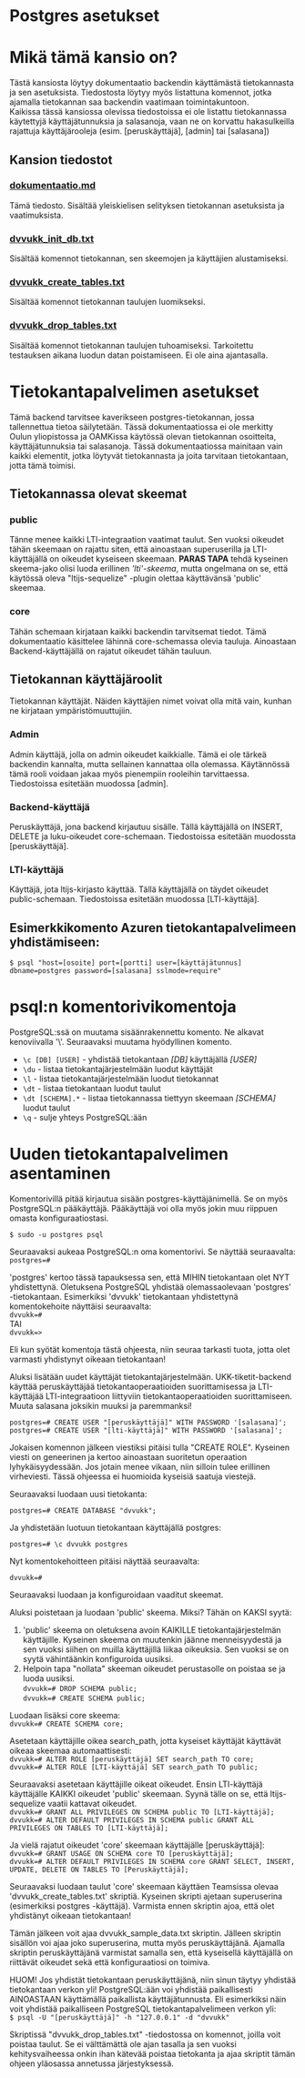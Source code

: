 # Postgres asetukset

# Mikä tämä kansio on?
Tästä kansiosta löytyy dokumentaatio backendin käyttämästä tietokannasta ja sen asetuksista. Tiedostosta löytyy myös listattuna komennot, jotka ajamalla tietokannan saa backendin vaatimaan toimintakuntoon.\
Kaikissa tässä kansiossa olevissa tiedostoissa ei ole listattu tietokannassa käytettyjä käyttäjätunnuksia ja salasanoja, vaan ne on korvattu hakasulkeilla rajattuja käyttäjärooleja (esim. [peruskäyttäjä], [admin] tai [salasana])
## Kansion tiedostot
### [dokumentaatio.md](dokumentaatio.md)
Tämä tiedosto. Sisältää yleiskielisen selityksen tietokannan asetuksista ja vaatimuksista.
### [dvvukk_init_db.txt](dvvukk_init_db.txt)
Sisältää komennot tietokannan, sen skeemojen ja käyttäjien alustamiseksi.
### [dvvukk_create_tables.txt](dvvukk_create_tables.txt)
Sisältää komennot tietokannan taulujen luomikseksi.
### [dvvukk_drop_tables.txt](dvvukk_drop_tables.txt)
Sisältää komennot tietokannan taulujen tuhoamiseksi. Tarkoitettu testauksen aikana luodun datan poistamiseen. Ei ole aina ajantasalla.


# Tietokantapalvelimen asetukset

Tämä backend tarvitsee kaverikseen postgres-tietokannan, jossa tallennettua tietoa säilytetään. Tässä dokumentaatiossa ei ole merkitty Oulun yliopistossa ja OAMKissa käytössä olevan tietokannan osoitteita, käyttäjätunnuksia tai salasanoja. Tässä dokumentaatiossa mainitaan vain kaikki elementit, jotka löytyvät tietokannasta ja joita tarvitaan tietokantaan, jotta tämä toimisi.

## Tietokannassa olevat skeemat
### **public**
Tänne menee kaikki LTI-integraation vaatimat taulut. Sen vuoksi oikeudet tähän skeemaan on rajattu siten, että ainoastaan superuserilla ja LTI-käyttäjällä on oikeudet kyseiseen skeemaan. **PARAS TAPA** tehdä kyseinen skeema-jako olisi luoda erillinen *'lti'-skeema*, mutta ongelmana on se, että käytössä oleva "ltijs-sequelize" -plugin olettaa käyttävänsä 'public' skeemaa.
### **core**
Tähän schemaan kirjataan kaikki backendin tarvitsemat tiedot. Tämä dokumentaatio käsittelee lähinnä core-schemassa olevia tauluja. Ainoastaan Backend-käyttäjällä on rajatut oikeudet tähän tauluun.


## Tietokannan käyttäjäroolit
Tietokannan käyttäjät. Näiden käyttäjien nimet voivat olla mitä vain, kunhan ne kirjataan ympäristömuuttujiin.
### **Admin**
Admin käyttäjä, jolla on admin oikeudet kaikkialle. Tämä ei ole tärkeä backendin kannalta, mutta sellainen kannattaa olla olemassa. Käytännössä tämä rooli voidaan jakaa myös pienempiin rooleihin tarvittaessa. Tiedostoissa esitetään muodossa [admin].
### **Backend-käyttäjä**
Peruskäyttäjä, jona backend kirjautuu sisälle. Tällä käyttäjällä on INSERT, DELETE ja luku-oikeudet core-schemaan. Tiedostoissa esitetään muodossta [peruskäyttäjä].
### **LTI-käyttäjä**
Käyttäjä, jota ltijs-kirjasto käyttää. Tällä käyttäjällä on täydet oikeudet public-schemaan. Tiedostoissa esitetään muodossa [LTI-käyttäjä].


## Esimerkkikomento Azuren tietokantapalvelimeen yhdistämiseen:
```$ psql "host=[osoite] port=[portti] user=[käyttäjätunnus] dbname=postgres password=[salasana] sslmode=require"```



# psql:n komentorivikomentoja

PostgreSQL:ssä on muutama sisäänrakennettu komento. Ne alkavat kenoviivalla '\\'. Seuraavaksi muutama hyödyllinen komento.
- ```\c [DB] [USER]``` - yhdistää tietokantaan *[DB]* käyttäjällä *[USER]*
- ```\du``` - listaa tietokantajärjestelmään luodut käyttäjät
- ```\l``` - listaa tietokantajärjestelmään luodut tietokannat
- ```\dt``` - listaa tietokantaan luodut taulut
- ```\dt [SCHEMA].*``` - listaa tietokannassa tiettyyn skeemaan *[SCHEMA]* luodut taulut
- ```\q``` - sulje yhteys PostgreSQL:ään



# Uuden tietokantapalvelimen asentaminen

Komentorivillä pitää kirjautua sisään postgres-käyttäjänimellä. Se on myös PostgreSQL:n pääkäyttäjä. Pääkäyttäjä voi olla myös jokin muu riippuen omasta konfiguraatiostasi.

```$ sudo -u postgres psql```

Seuraavaksi aukeaa PostgreSQL:n oma komentorivi. Se näyttää seuraavalta:
```postgres=#```

'postgres' kertoo tässä tapauksessa sen, että MIHIN tietokantaan olet NYT yhdistettynä. Oletuksena PostgreSQL yhdistää olemassaolevaan 'postgres' -tietokantaan. Esimerkiksi 'dvvukk' tietokantaan yhdistettynä komentokehoite näyttäisi seuraavalta:\
```dvvukk=#```\
TAI\
```dvvukk=>```

Eli kun syötät komentoja tästä ohjeesta, niin seuraa tarkasti tuota, jotta olet varmasti yhdistynyt oikeaan tietokantaan!

Aluksi lisätään uudet käyttäjät tietokantajärjestelmään. UKK-tiketit-backend käyttää peruskäyttäjää tietokantaoperaatioiden suorittamisessa ja LTI-käyttäjää LTI-integraatioon liittyviin tietokantaoperaatioiden suorittamiseen. Muuta salasana joksikin muuksi ja paremmanksi!

```postgres=# CREATE USER "[peruskäyttäjä]" WITH PASSWORD '[salasana]';```\
```postgres=# CREATE USER "[lti-käyttäjä]" WITH PASSWORD '[salasana]';```

Jokaisen komennon jälkeen viestiksi pitäisi tulla "CREATE ROLE". Kyseinen viesti on geneerinen ja kertoo ainoastaan suoritetun operaation lyhykäisyydessään. Jos jotain menee vikaan, niin silloin tulee erillinen virheviesti. Tässä ohjeessa ei huomioida kyseisiä saatuja viestejä.

Seuraavaksi luodaan uusi tietokanta:

```postgres=# CREATE DATABASE "dvvukk";```

Ja yhdistetään luotuun tietokantaan käyttäjällä postgres:

```postgres=# \c dvvukk postgres```

Nyt komentokehoitteen pitäisi näyttää seuraavalta:

```dvvukk=#```

Seuraavaksi luodaan ja konfiguroidaan vaaditut skeemat.

Aluksi poistetaan ja luodaan 'public' skeema. Miksi? Tähän on KAKSI syytä:
1) 'public' skeema on oletuksena avoin KAIKILLE tietokantajärjestelmän käyttäjille. Kyseinen skeema on muutenkin jäänne menneisyydestä ja sen vuoksi siihen on muilla käyttäjillä liikaa oikeuksia. Sen vuoksi se on syytä vähintäänkin konfiguroida uusiksi.
2) Helpoin tapa "nollata" skeeman oikeudet perustasolle on poistaa se ja luoda uusiksi.\
```dvvukk=# DROP SCHEMA public;```\
```dvvukk=# CREATE SCHEMA public;```

Luodaan lisäksi core skeema:\
```dvvukk=# CREATE SCHEMA core;```

Asetetaan käyttäjille oikea search_path, jotta kyseiset käyttäjät käyttävät oikeaa skeemaa automaattisesti:\
```dvvukk=# ALTER ROLE [peruskäyttäjä] SET search_path TO core;```\
```dvvukk=# ALTER ROLE [LTI-käyttäjä] SET search_path TO public;```

Seuraavaksi asetetaan käyttäjille oikeat oikeudet. Ensin LTI-käyttäjä käyttäjälle KAIKKI oikeudet 'public' skeemaan. Syynä tälle on se, että ltijs-sequelize vaatii kattavat oikeudet.\
```dvvukk=# GRANT ALL PRIVILEGES ON SCHEMA public TO [LTI-käyttäjä];```\
```dvvukk=# ALTER DEFAULT PRIVILEGES IN SCHEMA public GRANT ALL PRIVILEGES ON TABLES TO [LTI-käyttäjä];```

Ja vielä rajatut oikeudet 'core' skeemaan käyttäjälle [peruskäyttäjä]:\
```dvvukk=# GRANT USAGE ON SCHEMA core TO [peruskäyttäjä];```\
```dvvukk=# ALTER DEFAULT PRIVILEGES IN SCHEMA core GRANT SELECT, INSERT, UPDATE, DELETE ON TABLES TO [Peruskäyttäjä];```

Seuraavaksi luodaan taulut 'core' skeemaan käyttäen Teamsissa olevaa 'dvvukk_create_tables.txt' skriptiä. Kyseinen skripti ajetaan superuserina (esimerkiksi postgres -käyttäjä). Varmista ennen skriptin ajoa, että olet yhdistänyt oikeaan tietokantaan!

Tämän jälkeen voit ajaa dvvukk_sample_data.txt skriptin. Jälleen skriptin sisällön voi ajaa joko superuserina, mutta myös peruskäyttäjänä. Ajamalla skriptin peruskäyttäjänä varmistat samalla sen, että kyseisellä käyttäjällä on riittävät oikeudet sekä että konfiguraatiosi on toimiva.

HUOM! Jos yhdistät tietokantaan peruskäyttäjänä, niin sinun täytyy yhdistää tietokantaan verkon yli! PostgreSQL:ään voi yhdistää paikallisesti AINOASTAAN käyttämällä paikallista käyttäjätunnusta. Eli esimerkiksi näin voit yhdistää paikalliseen PostgreSQL tietokantapalvelimeen verkon yli:\
```$ psql -U "[peruskäyttäjä]" -h "127.0.0.1" -d "dvvukk"```

Skriptissä "dvvukk_drop_tables.txt" -tiedostossa on komennot, joilla voit poistaa taulut. Se ei välttämättä ole ajan tasalla ja sen vuoksi kehitysvaiheessa onkin ihan kätevää poistaa tietokanta ja ajaa skriptit tämän ohjeen yläosassa annetussa järjestyksessä.